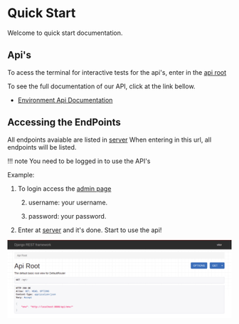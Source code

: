 # Quick Start

Welcome to quick start documentation.

## Api's
To acess the terminal for interactive tests for the api's,
enter in the [api root](http://18.216.21.236:8000/api/)

To see the full documentation of our API, click at the link bellow.


- [Environment Api Documentation](./endpoints.md)

## Accessing the EndPoints
All endpoints avaiable are listed in [server](http://18.216.21.236:8000/api/)
When entering in this url, all endpoints will be listed.

!!! note
    You need to be logged in to use the API's


Example: 

1. To login access the [admin page](http://18.216.21.236:8000/admin/)

   2. username: your username.
   
   3. password: your password.
   
2. Enter at [server](http://18.216.21.236:8000/api/) and it's done. Start to use the api!

![avaiable_endpoints](../img/endpoints.png)